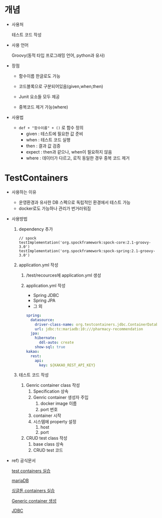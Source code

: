 # 개념

* 사용처 

  테스트 코드 작성

* 사용 언어 

  Groovy(동적 타입 프로그래밍 언어, python과 유사)

* 장점 

  * 함수이름 한글로도 가능

  * 코드블록으로 구분되어있음(given,when,then)

  * Junit 요소들 모두 제공

  * 중복코드 제거 가능(where)

* 사용법
  * `def + "함수이름" + ()` 로 함수 정의
    * given : 테스트에 필요한 값 준비
    * when : 테스트 코드 실행
    * then : 결과 값 검증
    * expect : then과 같으나, when이 필요하지 않음
    * where : 데이터가 다르고, 로직 동일한 경우 중복 코드 제거





# TestContainers

* 사용하는 이유
  * 운영환경과 유사한 DB 스펙으로 독립적인 환경에서 테스트 가능
  * docker로도 가능하나 관리가 번거러워짐

* 사용방법

  1. dependency 추가

     ```
     // spock
     testImplementation('org.spockframework:spock-core:2.1-groovy-3.0')
     testImplementation('org.spockframework:spock-spring:2.1-groovy-3.0')
     ```

  2. application.yml 작성

     1. /test/recources에 application.yml 생성

     2. application.yml 작성

        * Spring JDBC
        * Spring JPA
        * 그 외 

        ```yaml
        spring:
          datasource:
            driver-class-name: org.testcontainers.jdbc.ContainerDatabaseDriver
            url: jdbc:tc:mariadb:10:///pharmacy-recommendation
          jpa:
            hibernate:
              ddl-auto: create
            show-sql: true
        kakao:
          rest:
            api:
              key: ${KAKAO_REST_API_KEY}
        ```

  3. 테스트 코드 작성

     1. Genric container class 작성
        1. Specification 상속
        2. Genric container 생성자 주입
           1. docker image 이름
           2. port 번호
        3. container 시작
        4. 시스템에 property 설정
           1. host
           2. port
     2. CRUD test class 작성
        1. base class 상속
        2. CRUD test 코드

     

* ref) 공식문서

  [test containers 실습](https://www.testcontainers.org/quickstart/spock_quickstart/)

  [mariaDB](https://www.testcontainers.org/modules/databases/mariadb/)

  [싱글톤 containers 실습](https://www.testcontainers.org/test_framework_integration/manual_lifecycle_control/)

  [Generic container 생성](https://www.testcontainers.org/features/creating_container/)

  [JDBC](https://www.testcontainers.org/modules/databases/jdbc/)

